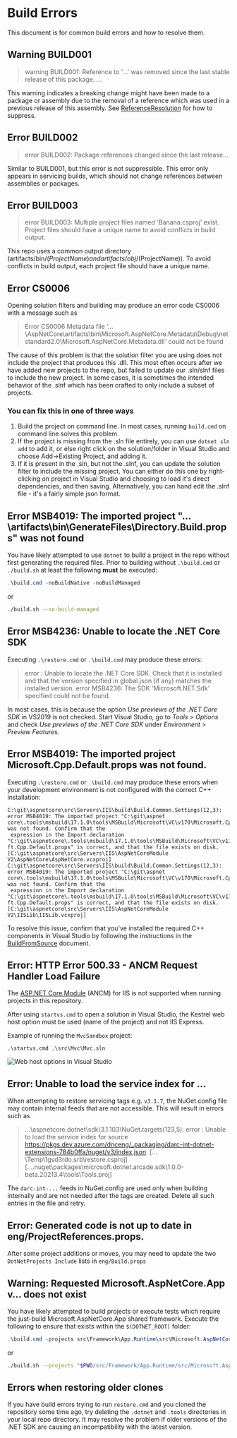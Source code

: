 # Build Errors

This document is for common build errors and how to resolve them.

## Warning BUILD001

> warning BUILD001: Reference to '&hellip;' was removed since the last stable release of this package. &hellip;

This warning indicates a breaking change might have been made to a package or assembly due to the removal of a reference which was used
in a previous release of this assembly. See [ReferenceResolution](./ReferenceResolution.md) for how to suppress.

## Error BUILD002

> error BUILD002: Package references changed since the last release&hellip;

Similar to BUILD001, but this error is not suppressible. This error only appears in servicing builds, which should not change references between assemblies or packages.

## Error BUILD003

> error BUILD003: Multiple project files named 'Banana.csproj' exist. Project files should have a unique name to avoid conflicts in build output.

This repo uses a common output directory (artifacts/bin/$(ProjectName) and artifacts/obj/$(ProjectName)). To avoid conflicts in build output, each
project file should have a unique name.

## Error CS0006

Opening solution filters and building may produce an error code CS0006 with a message such as

> Error CS0006 Metadata file '&hellip;\AspNetCore\artifacts\bin\Microsoft.AspNetCore.Metadata\Debug\netstandard2.0\Microsoft.AspNetCore.Metadata.dll' could not be found

The cause of this problem is that the solution filter you are using does not include the project that produces this .dll. This most often occurs after we have added new projects to the repo, but failed to update our .sln/slnf files to include the new project. In some cases, it is sometimes the intended behavior of the .slnf which has been crafted to only include a subset of projects.

### You can fix this in one of three ways

1. Build the project on command line. In most cases, running `build.cmd` on command line solves this problem.
2. If the project is missing from the .sln file entirely, you can use `dotnet sln add` to add it, or else right click on the solution/folder in Visual Studio and choose Add->Existing Project, and adding it.
3. If it is present in the .sln, but not the .slnf, you can update the solution filter to include the missing project. You can either do this one by right-clicking on project in Visual Studio and choosing to load it's direct dependencies, and then saving.  Alternatively, you can hand edit the .slnf file - it's a fairly simple json format.

## Error MSB4019: The imported project "&hellip;\artifacts\bin\GenerateFiles\Directory.Build.props" was not found

You have likely attempted to use `dotnet` to build a project in the repo without first generating the required files.
Prior to building without `.\build.cmd` or `./build.sh` at least the following **must** be executed:

```powershell
.\build.cmd -noBuildNative -noBuildManaged
```

or

```bash
./build.sh --no-build-managed
```

## Error MSB4236: Unable to locate the .NET Core SDK

Executing `.\restore.cmd` or `.\build.cmd` may produce these errors:

> error : Unable to locate the .NET Core SDK. Check that it is installed and that the version specified in global.json (if any) matches the installed version.
> error MSB4236: The SDK 'Microsoft.NET.Sdk' specified could not be found.

In most cases, this is because the option _Use previews of the .NET Core SDK_ in VS2019 is not checked. Start Visual Studio, go to _Tools > Options_ and check _Use previews of the .NET Core SDK_ under _Environment > Preview Features_.

## Error MSB4019: The imported project Microsoft.Cpp.Default.props was not found.

Executing `.\restore.cmd` or `.\build.cmd` may produce these errors when your development environment is not configured with the correct C++ installation:

```
C:\git\aspnetcore\src\Servers\IIS\build\Build.Common.Settings(12,3): error MSB4019: The imported project "C:\git\aspnet
core\.tools\msbuild\17.1.0\tools\MSBuild\Microsoft\VC\v170\Microsoft.Cpp.Default.props" was not found. Confirm that the
 expression in the Import declaration "C:\git\aspnetcore\.tools\msbuild\17.1.0\tools\MSBuild\Microsoft\VC\v170\\Microso
ft.Cpp.Default.props" is correct, and that the file exists on disk. [C:\git\aspnetcore\src\Servers\IIS\AspNetCoreModule
V2\AspNetCore\AspNetCore.vcxproj]
C:\git\aspnetcore\src\Servers\IIS\build\Build.Common.Settings(12,3): error MSB4019: The imported project "C:\git\aspnet
core\.tools\msbuild\17.1.0\tools\MSBuild\Microsoft\VC\v170\Microsoft.Cpp.Default.props" was not found. Confirm that the
 expression in the Import declaration "C:\git\aspnetcore\.tools\msbuild\17.1.0\tools\MSBuild\Microsoft\VC\v170\\Microso
ft.Cpp.Default.props" is correct, and that the file exists on disk. [C:\git\aspnetcore\src\Servers\IIS\AspNetCoreModule
V2\IISLib\IISLib.vcxproj]
```

To resolve this issue, confirm that you've installed the required C++ components in Visual Studio by following the instructions in the [BuildFromSource](./BuildFromSource.md) document.

## Error: HTTP Error 500.33 - ANCM Request Handler Load Failure

The [ASP.NET Core Module](https://docs.microsoft.com/aspnet/core/host-and-deploy/aspnet-core-module) (ANCM) for IIS is not supported when running projects in this repository.

After using `startvs.cmd` to open a solution in Visual Studio, the Kestrel web host option must be used (name of the project) and not IIS Express.

Example of running the `MvcSandbox` project:

`.\startvs.cmd .\src\Mvc\Mvc.sln`

![Web host options in Visual Studio](./vs-iis-express-aspnet-core-mvc-sandbox.jpg)

## Error: Unable to load the service index for &hellip;

When attempting to restore servicing tags e.g. `v3.1.7`,  the NuGet.config file may contain internal feeds that are not accessible. This will result in errors such as

> &hellip;\aspnetcore\.dotnet\sdk\3.1.103\NuGet.targets(123,5): error : Unable to load the service index for source https://pkgs.dev.azure.com/dnceng/_packaging/darc-int-dotnet-extensions-784b0ffa/nuget/v3/index.json. [&hellip;\Temp\1gsd3rdo.srb\restore.csproj] [&hellip;\.nuget\packages\microsoft.dotnet.arcade.sdk\1.0.0-beta.20213.4\tools\Tools.proj]

The `darc-int-...` feeds in NuGet.config are used only when building internally and are not needed after the tags are created. Delete all such entries in the file and retry.

## Error: Generated code is not up to date in eng/ProjectReferences.props.

After some project additions or moves, you may need to update the two `DotNetProjects Include` lists in `eng/Build.props`

## Warning: Requested Microsoft.AspNetCore.App v&hellip; does not exist

You have likely attempted to build projects or execute tests which require the just-build Microsoft.AspNetCore.App
shared framework. Execute the following to ensure that exists within the `$(DOTNET_ROOT)` folder:

```powershell
.\build.cmd -projects src\Framework\App.Runtime\src\Microsoft.AspNetCore.App.Runtime.csproj
```

or

```bash
./build.sh --projects "$PWD/src/Framework/App.Runtime/src/Microsoft.AspNetCore.App.Runtime.csproj"
```

## Errors when restoring older clones

If you have build errors trying to run `restore.cmd` and you cloned the repository some time ago,
try deleting the `.dotnet` and `.tools` directories in your local repo directory. It may resolve
the problem if older versions of the .NET SDK are causing an incompatibility with the latest version.

